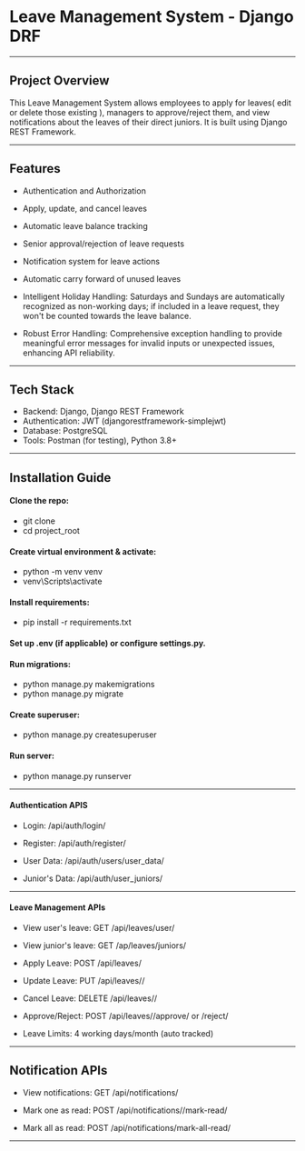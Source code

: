 # Leave Management System - Django DRF 

---

## Project Overview

This Leave Management System allows employees to apply for leaves( edit or delete those existing ), managers to approve/reject them, and view notifications about the leaves of their direct juniors. It is built using Django REST Framework.

---

## Features

* Authentication and Authorization

* Apply, update, and cancel leaves

* Automatic leave balance tracking

* Senior approval/rejection of leave requests

* Notification system for leave actions

* Automatic carry forward of unused leaves

* Intelligent Holiday Handling: Saturdays and Sundays are automatically recognized as non-working days; if included in a leave request, they won't be counted towards the leave balance.

* Robust Error Handling: Comprehensive exception handling to provide meaningful error messages for invalid inputs or unexpected issues, enhancing API reliability.

---

## Tech Stack

* Backend: Django, Django REST Framework
* Authentication: JWT (djangorestframework-simplejwt)
* Database: PostgreSQL
* Tools: Postman (for testing), Python 3.8+

---

## Installation Guide

#### Clone the repo:

* git clone <repo-url>
* cd project_root

#### Create virtual environment & activate:

* python -m venv venv
* venv\Scripts\activate

#### Install requirements:

* pip install -r requirements.txt

#### Set up .env (if applicable) or configure settings.py.

#### Run migrations:

* python manage.py makemigrations
* python manage.py migrate

#### Create superuser:

* python manage.py createsuperuser

#### Run server:

* python manage.py runserver

---

#### Authentication APIS

* Login: /api/auth/login/

* Register: /api/auth/register/

* User Data: /api/auth/users/user_data/

* Junior's Data: /api/auth/user_juniors/

---

#### Leave Management APIs

* View user's leave: GET /api/leaves/user/

* View junior's leave: GET /ap/leaves/juniors/

* Apply Leave: POST /api/leaves/

* Update Leave: PUT /api/leaves/<id>/

* Cancel Leave: DELETE /api/leaves/<id>/

* Approve/Reject: POST /api/leaves/<id>/approve/ or /reject/

* Leave Limits: 4 working days/month (auto tracked)

---

## Notification APIs

* View notifications: GET /api/notifications/

* Mark one as read: POST /api/notifications/<id>/mark-read/

* Mark all as read: POST /api/notifications/mark-all-read/

---